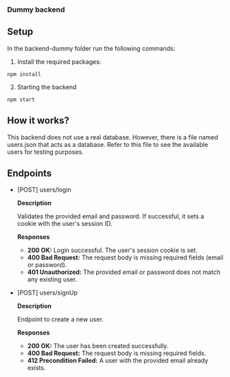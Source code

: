 ### Dummy backend

## Setup

In the backend-dummy folder run the following commands:

1. Install the required packages:

```shell
npm install
```

2. Starting the backend

```shell
npm start
```

## How it works?

This backend does not use a real database. However, there is a file named users.json that acts as a database. Refer to this file to see the available users for testing purposes.

## Endpoints

- [POST] users/login

  **Description**

  Validates the provided email and password. If successful, it sets a cookie with the user's session ID.

  **Responses**

  - **200 OK:** Login successful. The user's session cookie is set.
  - **400 Bad Request:** The request body is missing required fields (email or password).
  - **401 Unauthorized:** The provided email or password does not match any existing user.

- [POST] users/signUp

  **Description**

  Endpoint to create a new user.

  **Responses**

  - **200 OK:** The user has been created successfully.
  - **400 Bad Request:** The request body is missing required fields.
  - **412 Precondition Failed:** A user with the provided email already exists.
